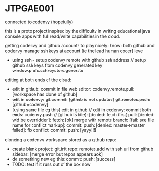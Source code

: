 # JTPGAE001
connected to codenvy (hopefully)

this is a proto project inspired by the difficulty in writing educational java console apps with full read/write capabilities in the cloud.

getting codenvy and github accounts to play nicely:
know: both github and codenvy manage ssh keys at account [ie the lead human coder] level
* using ssh - setup codenvy remote with github ssh address // setup github ssh keys from codenvy generated key window.prefs.sshkeystore.generate

editing at both ends of the cloud:
* edit in github: commit in file web editor: codenvy.remote.pull: [workspace has clone of github]
* edit in codenvy: git.commit: [github is not updated] git.remotes.push: [github=codenvy]
* [using same file eg this] edit in github // edit in codenvy: commit both ends: codenvy.push // [github is idle]: [denied: fetch first] pull: [denied: wld be overridden]: fetch: [ok] merge with remote branch: [fail: see file name for conflict markup]: commit: push: [denied: master->master failed]: fix conflict: commit: push: [yayy!!!]   

cloneing a codenvy workspace stored as a github repo:
* create blank project: git.init repo: remotes.add with ssh url from github sidebar: [merge error but repos appears aok]
* do something new eg this: commit: push: [success]
* TODO: test if it runs out of the box now

